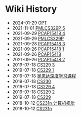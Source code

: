 # Wiki History

- 2024-01-29        [OPT](/0021_OPT)
- 2021-11-01        [PMLCS329P 5](/0008_PMLCS329P_5)
- 2021-09-29        [PCAP15418 4](/0007_PCAP15418_4)
- 2021-09-29        [PMLCS329P](/0017_PMLCS329P)
- 2021-09-28        [PCAP15418 3](/0005_PCAP15418_3)
- 2021-09-26        [PCAP15418 1](/0003_PCAP15418_1)
- 2021-09-26        [PCAP15418](/0002_PCAP15418)
- 2021-09-26        [PCAP15418 2](/0004_PCAP15418_2)
- 2019-07-18        [CS229 3](/0014_CS229_3)
- 2019-07-18        [CS229 1](/0012_CS229_1)
- 2019-07-18        [吴恩达深度学习课程](/0011_吴恩达深度学习课程)
- 2019-07-18        [CS230](/0011_CS230)
- 2019-07-18        [CS229 4](/0015_CS229_4)
- 2019-07-18        [CS229 2](/0013_CS229_2)
- 2019-07-18        [CS229](/0010_CS229)
- 2018-10-12        [CS231n 计算机视觉](/0016_CS231n_计算机视觉)
- 2018-10-12        [CS231n](/0016_CS231n)
